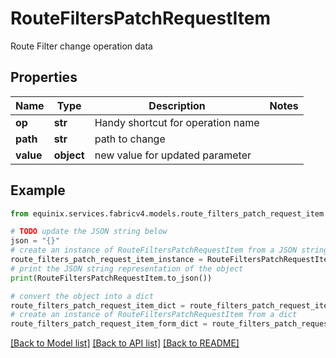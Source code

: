# RouteFiltersPatchRequestItem

Route Filter change operation data

## Properties

Name | Type | Description | Notes
------------ | ------------- | ------------- | -------------
**op** | **str** | Handy shortcut for operation name | 
**path** | **str** | path to change | 
**value** | **object** | new value for updated parameter | 

## Example

```python
from equinix.services.fabricv4.models.route_filters_patch_request_item import RouteFiltersPatchRequestItem

# TODO update the JSON string below
json = "{}"
# create an instance of RouteFiltersPatchRequestItem from a JSON string
route_filters_patch_request_item_instance = RouteFiltersPatchRequestItem.from_json(json)
# print the JSON string representation of the object
print(RouteFiltersPatchRequestItem.to_json())

# convert the object into a dict
route_filters_patch_request_item_dict = route_filters_patch_request_item_instance.to_dict()
# create an instance of RouteFiltersPatchRequestItem from a dict
route_filters_patch_request_item_form_dict = route_filters_patch_request_item.from_dict(route_filters_patch_request_item_dict)
```
[[Back to Model list]](../README.md#documentation-for-models) [[Back to API list]](../README.md#documentation-for-api-endpoints) [[Back to README]](../README.md)


